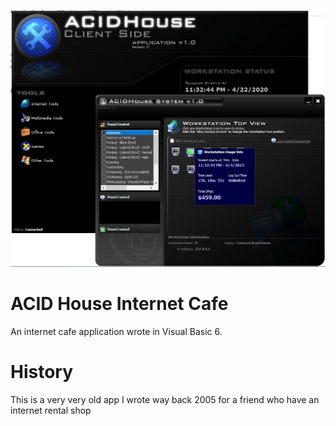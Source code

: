 ![](https://raw.githubusercontent.com/jaysonragasa/ACIDHouseInternetCafe/master/2020-04-22_0813.png)
# ACID House Internet Cafe
An internet cafe application wrote in Visual Basic 6.

# History
This is a very very old app I wrote way back 2005 for a friend who have an internet rental shop
